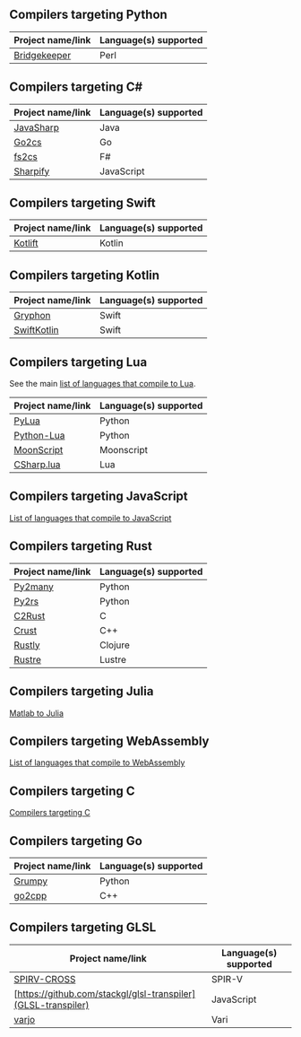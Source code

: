 ## Compilers targeting Python

| Project name/link | Language(s) supported |
|-------------------|-----------------------|
| [Bridgekeeper](http://www.crazy-compilers.com/bridgekeeper/) | Perl |

## Compilers targeting C#

| Project name/link | Language(s) supported |
|-------------------|-----------------------|
| [JavaSharp](https://github.com/justiceo/JavaSharp) | Java |
| [Go2cs](https://github.com/GridProtectionAlliance/go2cs) | Go |
| [fs2cs](https://github.com/hsharpsoftware/fs2cs) | F# |
| [Sharpify](https://github.com/kthompson/sharpify) | JavaScript |

## Compilers targeting Swift

| Project name/link | Language(s) supported |
|-------------------|-----------------------|
| [Kotlift](https://github.com/studo-app/Kotlift) | Kotlin |

## Compilers targeting Kotlin

| Project name/link | Language(s) supported |
|-------------------|-----------------------|
| [Gryphon](https://github.com/vinivendra/Gryphon) | Swift |
| [SwiftKotlin](https://github.com/angelolloqui/SwiftKotlin) | Swift | 
## Compilers targeting Lua
See the main [list of languages that compile to Lua](https://github.com/hengestone/lua-languages).

| Project name/link | Language(s) supported |
|-------------------|-----------------------|
| [PyLua](https://github.com/vallentin/PyLua) | Python |
| [Python-Lua](https://github.com/dmitrii-eremin/python-lua) | Python |
| [MoonScript](https://moonscript.org/) | Moonscript |
| [CSharp.lua](https://github.com/yanghuan/CSharp.lua) | Lua |

## Compilers targeting JavaScript
[List of languages that compile to JavaScript](https://github.com/jashkenas/coffeescript/wiki/List-of-languages-that-compile-to-JS)
## Compilers targeting Rust

| Project name/link | Language(s) supported |
|-------------------|-----------------------|
| [Py2many](https://github.com/adsharma/py2many) | Python |
| [Py2rs](https://github.com/konchunas/pyrs) | Python |
| [C2Rust](https://github.com/immunant/c2rust) | C |
| [Crust](https://github.com/NishanthSpShetty/crust) | C++ |
| [Rustly](https://github.com/timothypratley/rustly) | Clojure |
| [Rustre](https://github.com/emersion/rustre) | Lustre |
## Compilers targeting Julia
[Matlab to Julia](https://lakras.github.io/matlab-to-julia/)
## Compilers targeting WebAssembly
[List of languages that compile to WebAssembly](https://github.com/appcypher/awesome-wasm-langs)
## Compilers targeting C
[Compilers targeting C](https://github.com/dbohdan/compilers-targeting-c)
## Compilers targeting Go

| Project name/link | Language(s) supported |
|-------------------|-----------------------|
| [Grumpy](https://github.com/google/grumpy) | Python |
| [go2cpp](https://github.com/xyproto/go2cpp) | C++ |

## Compilers targeting GLSL

| Project name/link | Language(s) supported |
|-------------------|-----------------------|
| [SPIRV-CROSS](https://github.com/KhronosGroup/SPIRV-Cross) | SPIR-V |
| [https://github.com/stackgl/glsl-transpiler](GLSL-transpiler) | JavaScript |
| [varjo](https://github.com/KhronosGroup/SPIRV-Cross) | Vari |
